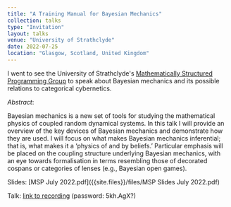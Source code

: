 ```yaml
---
title: "A Training Manual for Bayesian Mechanics"
collection: talks
type: "Invitation"
layout: talks
venue: "University of Strathclyde"
date: 2022-07-25
location: "Glasgow, Scotland, United Kingdom"
---
```


I went to see the University of Strathclyde's [Mathematically Structured Programming Group](https://msp.cis.strath.ac.uk) to speak about Bayesian mechanics and its possible relations to categorical cybernetics.

_Abstract_: 

Bayesian mechanics is a new set of tools for studying the mathematical physics of coupled random dynamical systems. In this talk I will provide an overview of the key devices of Bayesian mechanics and demonstrate how they are used. I will focus on what makes Bayesian mechanics inferential; that is, what makes it a ‘physics of and by beliefs.’ Particular emphasis will be placed on the coupling structure underlying Bayesian mechanics, with an eye towards formalisation in terms resembling those of decorated cospans or categories of lenses (e.g., Bayesian open games).

Slides: [MSP July 2022.pdf]({{site.files}}/files/MSP Slides July 2022.pdf)

Talk: [link to recording](https://strath.zoom.us/rec/share/nH4MavDm3mfLhELiCIm6pSiIcFl68OachbkfHU2woAreIUiB9V-fL05f-9ZQF6Ds.1fM8pyUIQByvoFOs) (password: 5kh.AgX?)
